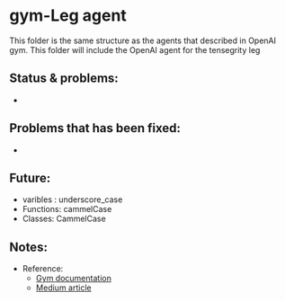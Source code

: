 # gym-Leg agent

This folder is the same structure as the agents that described in OpenAI gym.
This folder will include the OpenAI agent for the tensegrity leg

## Status \& problems:

*

## Problems that has been fixed:

*


## Future:

* varibles : underscore_case
* Functions: cammelCase
* Classes: CammelCase

## Notes:

- Reference:
    * [Gym documentation](https://github.com/openai/gym/blob/master/docs/creating-environments.md)
    * [Medium article](https://towardsdatascience.com/creating-a-custom-openai-gym-environment-for-stock-trading-be532be3910e)
    